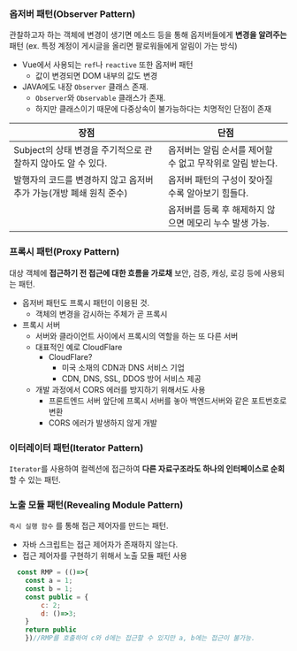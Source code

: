 ### 옵저버 패턴(Observer Pattern)

관찰하고자 하는 객체에 변경이 생기면 메소드 등을 통해 옵저버들에게 **변경을 알려주는** 패턴 (ex. 특정 계정이 게시글을 올리면 팔로워들에게 알림이 가는 방식)

- Vue에서 사용되는 `ref`나 `reactive` 또한 옵저버 패턴
    - 값이 변경되면 DOM 내부의 값도 변경
- JAVA에도 내장 `Observer` 클래스 존재.
    - `Observer`와 `Observable` 클래스가 존재.
    - 하지만 클래스이기 때문에 다중상속이 불가능하다는 치명적인 단점이 존재

| 장점 | 단점 |
| --- | --- |
| Subject의 상태 변경을 주기적으로 관찰하지 않아도 알 수 있다. | 옵저버는 알림 순서를 제어할 수 없고 무작위로 알림 받는다. |
| 발행자의 코드를 변경하지 않고 옵저버 추가 가능(개방 폐쇄 원칙 준수) | 옵저버 패턴의 구성이 잦아질 수록 알아보기 힘들다. |
|  | 옵저버를 등록 후 해제하지 않으면 메모리 누수 발생 가능. |

### 프록시 패턴(Proxy Pattern)

대상 객체에 **접근하기 전 접근에 대한 흐름을 가로채** 보안, 검증, 캐싱, 로깅 등에 사용되는 패턴.

- 옵저버 패턴도 프록시 패턴이 이용된 것.
    - 객체의 변경을 감시하는 주체가 곧 프록시
- 프록시 서버
    - 서버와 클라이언트 사이에서 프록시의 역할을 하는 또 다른 서버
    - 대표적인 예로 CloudFlare
        - CloudFlare?
            - 미국 소재의 CDN과 DNS 서비스 기업
            - CDN, DNS, SSL, DDOS 방어 서비스 제공
    - 개발 과정에서 CORS 에러를 방지하기 위해서도 사용
        - 프론트엔드 서버 앞단에 프록시 서버를 놓아 백엔드서버와 같은 포트번호로 변환
        - CORS 에러가 발생하지 않게 개발

### 이터레이터 패턴(Iterator Pattern)

`Iterator`를 사용하여 컬렉션에 접근하여 **다른 자료구조라도 하나의 인터페이스로 순회**할 수 있는 패턴.

### 노출 모듈 패턴(Revealing Module Pattern)

`즉시 실행 함수` 를 통해 접근 제어자를 만드는 패턴.

- 자바 스크립트는 접근 제어자가 존재하지 않는다.
- 접근 제어자를 구현하기 위해서 노출 모듈 패턴 사용
```javascript
  const RMP = (()=>{
	const a = 1;
	const b = 1;
	const public = {
		c: 2;
		d: ()=>3;
	}
	return public 
	})//RMP를 호출하여 c와 d에는 접근할 수 있지만 a, b에는 접근이 불가능. 
```
